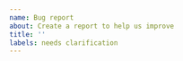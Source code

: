 ```yaml
---
name: Bug report
about: Create a report to help us improve
title: ''
labels: needs clarification
---
```

